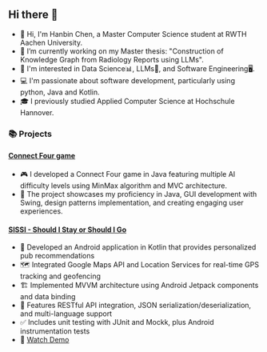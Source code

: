 ## Hi there 👋

<!--
**JohannHalley/JohannHalley** is a ✨ _special_ ✨ repository because its `README.md` (this file) appears on your GitHub profile.

Here are some ideas to get you started:
-  ...
- 🌱 I’m currently learning ...
- 👯 I’m looking to collaborate on ...
- 🤔 I’m looking for help with ...
- 💬 Ask me about ...
- 📫 How to reach me: ...
- 😄 Pronouns: ...
- ⚡ Fun fact: ...
-->

- 👋 Hi, I'm Hanbin Chen, a Master Computer Science student at RWTH Aachen University.
- 🔭 I’m currently working on my Master thesis: "Construction of Knowledge Graph from Radiology Reports using LLMs".
- 👀 I'm interested in Data Science📊, LLMs🤖, and Software Engineering🖥️.
- 💻 I'm passionate about software development, particularly using python, Java and Kotlin.
- 🎓 I previously studied Applied Computer Science at Hochschule Hannover.

### 📚 Projects
#### [Connect Four game](https://gitlab.com/hanbin.9797/viergewinnt)
- 🎮 I developed a Connect Four game in Java featuring multiple AI difficulty levels using MinMax algorithm and MVC architecture.
- 🔧 The project showcases my proficiency in Java, GUI development with Swing, design patterns implementation, and creating engaging user experiences.
#### [SISSI - Should I Stay or Should I Go](https://github.com/JohannHalley/SISSI)
- 📱 Developed an Android application in Kotlin that provides personalized pub recommendations
- 🗺️ Integrated Google Maps API and Location Services for real-time GPS tracking and geofencing
- 🏗️ Implemented MVVM architecture using Android Jetpack components and data binding
- 🔄 Features RESTful API integration, JSON serialization/deserialization, and multi-language support
- ✅ Includes unit testing with JUnit and Mockk, plus Android instrumentation tests
- 🎥 [Watch Demo](https://www.youtube.com/watch?v=Del5X4rqogw&ab_channel=egochen)


<!-- 





 -->